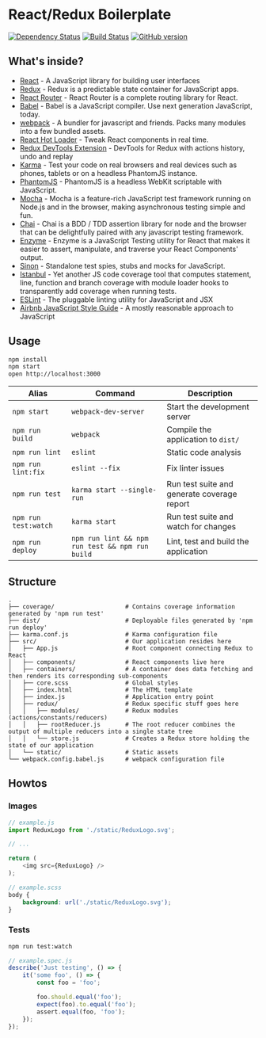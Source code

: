 React/Redux Boilerplate
=======================

[![Dependency Status](https://david-dm.org/fuglu/react-redux-boilerplate.svg)](https://david-dm.org/fuglu/react-redux-boilerplate)
[![Build Status](https://travis-ci.org/fuglu/react-redux-boilerplate.svg)](https://travis-ci.org/fuglu/react-redux-boilerplate)
[![GitHub version](https://badge.fury.io/gh/fuglu%2Freact-redux-boilerplate.svg)](http://badge.fury.io/gh/fuglu%2Freact-redux-boilerplate)

What's inside?
--------------

* [React](https://facebook.github.io/react/) - A JavaScript library for building user interfaces
* [Redux](https://github.com/reactjs/redux) - Redux is a predictable state container for JavaScript apps.
* [React Router](https://github.com/reactjs/react-router) - React Router is a complete routing library for React.
* [Babel](https://webpack.github.io/) - Babel is a JavaScript compiler. Use next generation JavaScript, today.
* [webpack](https://webpack.github.io/) - A bundler for javascript and friends. Packs many modules into a few bundled assets.
* [React Hot Loader](https://github.com/gaearon/react-hot-loader) - Tweak React components in real time.
* [Redux DevTools Extension](https://github.com/zalmoxisus/redux-devtools-extension) - DevTools for Redux with actions history, undo and replay
* [Karma](https://karma-runner.github.io) - Test your code on real browsers and real devices such as phones, tablets or on a headless PhantomJS instance.
* [PhantomJS](http://phantomjs.org/) - PhantomJS is a headless WebKit scriptable with JavaScript.
* [Mocha](https://mochajs.org/) - Mocha is a feature-rich JavaScript test framework running on Node.js and in the browser, making asynchronous testing simple and fun.
* [Chai](http://chaijs.com/) - Chai is a BDD / TDD assertion library for node and the browser that can be delightfully paired with any javascript testing framework.
* [Enzyme](http://airbnb.io/enzyme/) - Enzyme is a JavaScript Testing utility for React that makes it easier to assert, manipulate, and traverse your React Components' output.
* [Sinon](http://sinonjs.org/) - Standalone test spies, stubs and mocks for JavaScript.
* [Istanbul](https://github.com/gotwarlost/istanbul) - Yet another JS code coverage tool that computes statement, line, function and branch coverage with module loader hooks to transparently add coverage when running tests.
* [ESLint](http://eslint.org/) - The pluggable linting utility for JavaScript and JSX
* [Airbnb JavaScript Style Guide](https://github.com/airbnb/javascript) - A mostly reasonable approach to JavaScript


Usage
-----

```bash
npm install
npm start
open http://localhost:3000
```

| Alias                 | Command                                         | Description                                 |
|-----------------------|-------------------------------------------------|---------------------------------------------|
| `npm start`           | `webpack-dev-server`                            | Start the development server                |
| `npm run build`       | `webpack`                                       | Compile the application to `dist/`          |
| `npm run lint`        | `eslint`                                        | Static code analysis                        |
| `npm run lint:fix`    | `eslint --fix`                                  | Fix linter issues                           |
| `npm run test`        | `karma start --single-run`                      | Run test suite and generate coverage report |
| `npm run test:watch`  | `karma start`                                   | Run test suite and watch for changes        |
| `npm run deploy`      | `npm run lint && npm run test && npm run build` | Lint, test and build the application        |



Structure
---------

```
.
├── coverage/                    # Contains coverage information generated by 'npm run test'
├── dist/                        # Deployable files generated by 'npm run deploy'
├── karma.conf.js                # Karma configuration file
├── src/                         # Our application resides here
│   ├── App.js                   # Root component connecting Redux to React
│   ├── components/              # React components live here
│   ├── containers/              # A container does data fetching and then renders its corresponding sub-components
│   ├── core.scss                # Global styles
│   ├── index.html               # The HTML template
│   ├── index.js                 # Application entry point
│   ├── redux/                   # Redux specific stuff goes here
│   │   ├── modules/             # Redux modules (actions/constants/reducers)
│   │   ├── rootReducer.js       # The root reducer combines the output of multiple reducers into a single state tree
│   │   └── store.js             # Creates a Redux store holding the state of our application
│   └── static/                  # Static assets
└── webpack.config.babel.js      # webpack configuration file
```

Howtos
------

### Images

```javascript
// example.js
import ReduxLogo from './static/ReduxLogo.svg';

// ...

return (
	<img src={ReduxLogo} />
);
```

```scss
// example.scss
body {
	background: url('./static/ReduxLogo.svg');
}
```



### Tests

```bash
npm run test:watch
```

```javascript
// example.spec.js
describe('Just testing', () => {
	it('some foo', () => {
		const foo = 'foo';

		foo.should.equal('foo');
		expect(foo).to.equal('foo');
		assert.equal(foo, 'foo');
	});
});
```

